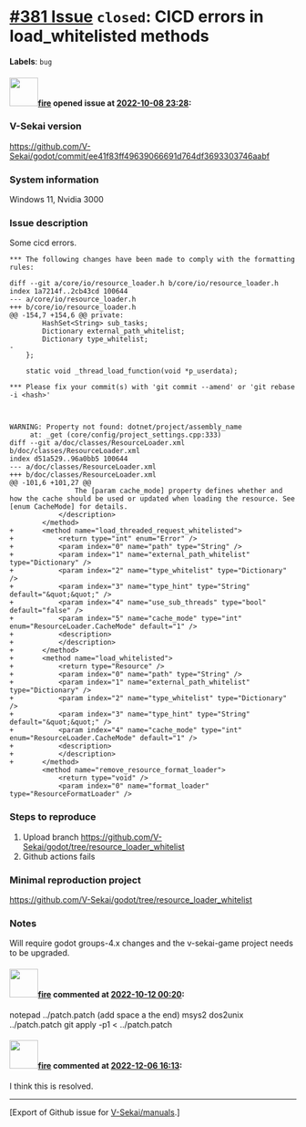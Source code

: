 # [\#381 Issue](https://github.com/V-Sekai/manuals/issues/381) `closed`: CICD errors in load_whitelisted methods
**Labels**: `bug`


#### <img src="https://avatars.githubusercontent.com/u/32321?u=c2e06a3d2b49a467aa907e54aa259516440267cc&v=4" width="50">[fire](https://github.com/fire) opened issue at [2022-10-08 23:28](https://github.com/V-Sekai/manuals/issues/381):

### V-Sekai version

https://github.com/V-Sekai/godot/commit/ee41f83ff49639066691d764df3693303746aabf

### System information

Windows 11, Nvidia 3000

### Issue description

Some cicd errors.

```
*** The following changes have been made to comply with the formatting rules:

diff --git a/core/io/resource_loader.h b/core/io/resource_loader.h
index 1a7214f..2cb43cd 100644
--- a/core/io/resource_loader.h
+++ b/core/io/resource_loader.h
@@ -154,7 +154,6 @@ private:
 		HashSet<String> sub_tasks;
 		Dictionary external_path_whitelist;
 		Dictionary type_whitelist;
-
 	};
 
 	static void _thread_load_function(void *p_userdata);

*** Please fix your commit(s) with 'git commit --amend' or 'git rebase -i <hash>'
```

```


WARNING: Property not found: dotnet/project/assembly_name
     at: _get (core/config/project_settings.cpp:333)
diff --git a/doc/classes/ResourceLoader.xml b/doc/classes/ResourceLoader.xml
index d51a529..96a0bb5 100644
--- a/doc/classes/ResourceLoader.xml
+++ b/doc/classes/ResourceLoader.xml
@@ -101,6 +101,27 @@
 				The [param cache_mode] property defines whether and how the cache should be used or updated when loading the resource. See [enum CacheMode] for details.
 			</description>
 		</method>
+		<method name="load_threaded_request_whitelisted">
+			<return type="int" enum="Error" />
+			<param index="0" name="path" type="String" />
+			<param index="1" name="external_path_whitelist" type="Dictionary" />
+			<param index="2" name="type_whitelist" type="Dictionary" />
+			<param index="3" name="type_hint" type="String" default="&quot;&quot;" />
+			<param index="4" name="use_sub_threads" type="bool" default="false" />
+			<param index="5" name="cache_mode" type="int" enum="ResourceLoader.CacheMode" default="1" />
+			<description>
+			</description>
+		</method>
+		<method name="load_whitelisted">
+			<return type="Resource" />
+			<param index="0" name="path" type="String" />
+			<param index="1" name="external_path_whitelist" type="Dictionary" />
+			<param index="2" name="type_whitelist" type="Dictionary" />
+			<param index="3" name="type_hint" type="String" default="&quot;&quot;" />
+			<param index="4" name="cache_mode" type="int" enum="ResourceLoader.CacheMode" default="1" />
+			<description>
+			</description>
+		</method>
 		<method name="remove_resource_format_loader">
 			<return type="void" />
 			<param index="0" name="format_loader" type="ResourceFormatLoader" />
```

### Steps to reproduce

1. Upload branch https://github.com/V-Sekai/godot/tree/resource_loader_whitelist
2. Github actions fails

### Minimal reproduction project

 https://github.com/V-Sekai/godot/tree/resource_loader_whitelist

### Notes

Will require godot groups-4.x changes and the v-sekai-game project needs to be upgraded.

#### <img src="https://avatars.githubusercontent.com/u/32321?u=c2e06a3d2b49a467aa907e54aa259516440267cc&v=4" width="50">[fire](https://github.com/fire) commented at [2022-10-12 00:20](https://github.com/V-Sekai/manuals/issues/381#issuecomment-1275427739):

notepad ../patch.patch (add space a the end)
msys2
dos2unix ../patch.patch
git apply -p1 < ../patch.patch

#### <img src="https://avatars.githubusercontent.com/u/32321?u=c2e06a3d2b49a467aa907e54aa259516440267cc&v=4" width="50">[fire](https://github.com/fire) commented at [2022-12-06 16:13](https://github.com/V-Sekai/manuals/issues/381#issuecomment-1339617570):

I think this is resolved.


-------------------------------------------------------------------------------



[Export of Github issue for [V-Sekai/manuals](https://github.com/V-Sekai/manuals).]
